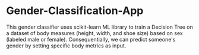 # Gender-Classification-App
This gender classifier uses scikit-learn ML library to train a Decision Tree on a dataset of body measures (height, width, and shoe size) based on sex (labeled male or female). Consequentially, we can predict someone's gender by setting specific body metrics as input. 

